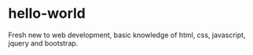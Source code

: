 # hello-world
Fresh new to web development, basic knowledge of html, css, javascript, jquery and bootstrap.
